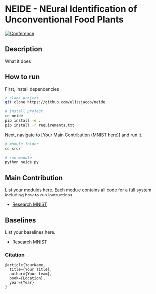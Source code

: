  # NEIDE - NEural Identification of Unconventional Food Plants      

[![Conference](http://img.shields.io/badge/book-2020-4b44ce.svg)](https://www.eliasjacob.com.br)  

</div>
 
## Description   
What it does   

## How to run   
First, install dependencies   
```bash
# clone project   
git clone https://github.com/eliasjacob/neide

# install project   
cd neide
pip install -e .   
pip install -r requirements.txt
 ```   
 Next, navigate to [Your Main Contribution (MNIST here)] and run it.   
 ```bash
# module folder
cd src/    

# run module  
python neide.py  
```

## Main Contribution      
List your modules here. Each module contains all code for a full system including how to run instructions.   
- [Research MNIST](https://github.com/PyTorchLightning/pytorch-lightning-conference-seed/tree/master/src/research_mnist)  

## Baselines    
List your baselines here.   
- [Research MNIST](https://github.com/PyTorchLightning/pytorch-lightning-conference-seed/tree/master/src/research_mnist) 

### Citation   
```
@article{YourName,
  title={Your Title},
  author={Your team},
  book={Location},
  year={Year}
}
```   
